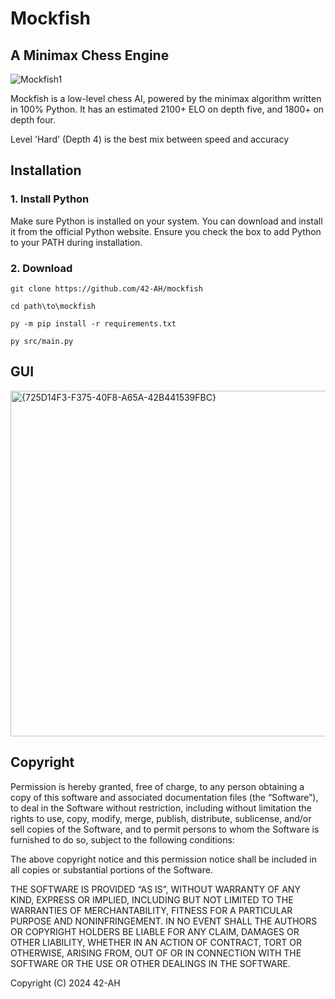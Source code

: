 # Mockfish
## A Minimax Chess Engine

![Mockfish1](https://github.com/42-AH/Mockfish/assets/162044943/5608db62-b128-449d-a010-fa8ca6a57051)





Mockfish is a low-level chess AI, powered by the minimax algorithm written in 100% Python.
It has an estimated 2100+ ELO on depth five, and 1800+ on depth four.

Level 'Hard' (Depth 4) is the best mix between speed and accuracy

## Installation
### 1. Install Python
Make sure Python is installed on your system. You can download and install it from the official Python website. Ensure you check the box to add Python to your PATH during installation.
### 2. Download

```
git clone https://github.com/42-AH/mockfish
```
```
cd path\to\mockfish
```
```
py -m pip install -r requirements.txt
```
```
py src/main.py
```

## GUI

<img width="553" alt="{725D14F3-F375-40F8-A65A-42B441539FBC}" src="https://github.com/user-attachments/assets/e994ad27-9bd8-4e4d-8b42-4c114c9f30d1" />


## Copyright

Permission is hereby granted, free of charge, to any person obtaining a copy of this software and associated documentation files (the “Software”), to deal in the Software without restriction, including without limitation the rights to use, copy, modify, merge, publish, distribute, sublicense, and/or sell copies of the Software, and to permit persons to whom the Software is furnished to do so, subject to the following conditions:

The above copyright notice and this permission notice shall be included in all copies or substantial portions of the Software.

THE SOFTWARE IS PROVIDED “AS IS”, WITHOUT WARRANTY OF ANY KIND, EXPRESS OR IMPLIED, INCLUDING BUT NOT LIMITED TO THE WARRANTIES OF MERCHANTABILITY, FITNESS FOR A PARTICULAR PURPOSE AND NONINFRINGEMENT. IN NO EVENT SHALL THE AUTHORS OR COPYRIGHT HOLDERS BE LIABLE FOR ANY CLAIM, DAMAGES OR OTHER LIABILITY, WHETHER IN AN ACTION OF CONTRACT, TORT OR OTHERWISE, ARISING FROM, OUT OF OR IN CONNECTION WITH THE SOFTWARE OR THE USE OR OTHER DEALINGS IN THE SOFTWARE.

Copyright (C) 2024 42-AH
